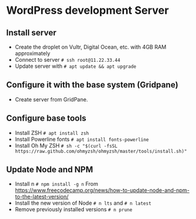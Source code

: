 # WordPress development Server

## Install server

* Create the droplet on Vultr, Digital Ocean, etc. with 4GB RAM approximately
* Connect to server `# ssh root@11.22.33.44`
* Update server with `# apt update && apt upgrade`

## Configure it with the base system (Gridpane)

* Create server from GridPane.

## Configure base tools
* Install ZSH `# apt install zsh`
* Install Powerline fonts `# apt install fonts-powerline`
* Install Oh My ZSH `# sh -c "$(curl -fsSL https://raw.github.com/ohmyzsh/ohmyzsh/master/tools/install.sh)"` 

## Update Node and NPM
* Install n `# npm install -g n` From https://www.freecodecamp.org/news/how-to-update-node-and-npm-to-the-latest-version/
* Install the new version of Node `# n lts` and `# n latest`
* Remove previously installed versions `# n prune`
